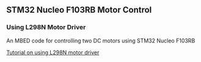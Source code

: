 ## STM32 Nucleo F103RB Motor Control

### Using L298N Motor Driver

An MBED code for controlling two DC motors using STM32 Nucleo F103RB

[Tutorial on using L298N motor driver](https://www.teachmemicro.com/use-l298n-motor-driver/)